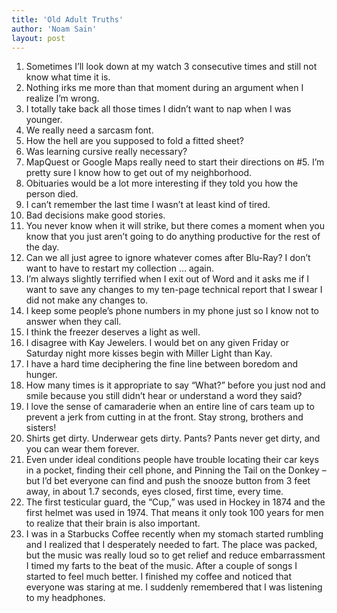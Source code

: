 ```yaml
---
title: 'Old Adult Truths'
author: 'Noam Sain'
layout: post
---
```


1. Sometimes I’ll look down at my watch 3 consecutive times and still not know what time it is.
2. Nothing irks me more than that moment during an argument when I realize I’m wrong.
3. I totally take back all those times I didn’t want to nap when I was younger.
4. We really need a sarcasm font.
5. How the hell are you supposed to fold a fitted sheet?
6. Was learning cursive really necessary?
7. MapQuest or Google Maps really need to start their directions on #5. I’m pretty sure I know how to get out of my neighborhood.
8. Obituaries would be a lot more interesting if they told you how the person died.
9. I can’t remember the last time I wasn’t at least kind of tired.
10. Bad decisions make good stories.
11. You never know when it will strike, but there comes a moment when you know that you just aren’t going to do anything productive for the rest of the day.
12. Can we all just agree to ignore whatever comes after Blu-Ray? I don’t want to have to restart my collection … again.
13. I’m always slightly terrified when I exit out of Word and it asks me if I want to save any changes to my ten-page technical report that I swear I did not make any changes to.
14. I keep some people’s phone numbers in my phone just so I know not to answer when they call.
15. I think the freezer deserves a light as well.
16. I disagree with Kay Jewelers. I would bet on any given Friday or Saturday night more kisses begin with Miller Light than Kay.
17. I have a hard time deciphering the fine line between boredom and hunger.
18. How many times is it appropriate to say “What?” before you just nod and smile because you still didn’t hear or understand a word they said?
19. I love the sense of camaraderie when an entire line of cars team up to prevent a jerk from cutting in at the front. Stay strong, brothers and sisters!
20. Shirts get dirty. Underwear gets dirty. Pants? Pants never get dirty, and you can wear them forever.
21. Even under ideal conditions people have trouble locating their car keys in a pocket, finding their cell phone, and Pinning the Tail on the Donkey – but I’d bet everyone can find and push the snooze button from 3 feet away, in about 1.7 seconds, eyes closed, first time, every time.
22. The first testicular guard, the “Cup,” was used in Hockey in 1874 and the first helmet was used in 1974. That means it only took 100 years for men to realize that their brain is also important.
23. I was in a Starbucks Coffee recently when my stomach started rumbling and I realized that I desperately needed to fart. The place was packed, but the music was really loud so to get relief and reduce embarrassment I timed my farts to the beat of the music. After a couple of songs I started to feel much better. I finished my coffee and noticed that everyone was staring at me. I suddenly remembered that I was listening to my headphones.